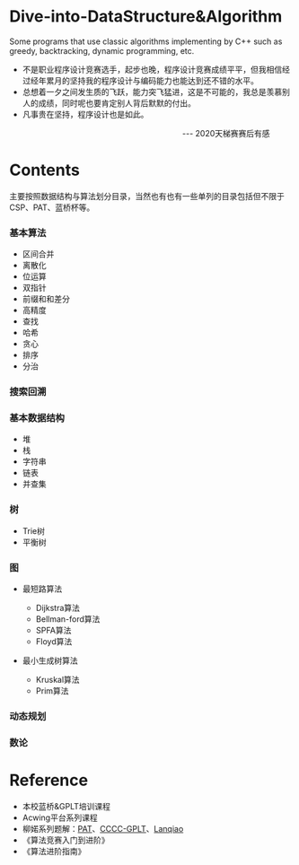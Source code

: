 # Dive-into-DataStructure&Algorithm
Some programs that use classic algorithms implementing by C++ such as greedy, backtracking, dynamic programming, etc.



- 不是职业程序设计竞赛选手，起步也晚，程序设计竞赛成绩平平，但我相信经过经年累月的坚持我的程序设计与编码能力也能达到还不错的水平。
- 总想着一夕之间发生质的飞跃，能力突飞猛进，这是不可能的，我总是羡慕别人的成绩，同时呢也要肯定别人背后默默的付出。
- 凡事贵在坚持，程序设计也是如此。 

&emsp;&emsp;&emsp;&emsp;&emsp;&emsp;&emsp;&emsp;&emsp;&emsp;&emsp;&emsp;&emsp;&emsp;&emsp;&emsp;&emsp;&emsp;&emsp;&emsp;&emsp;&emsp;--- 2020天梯赛赛后有感



# Contents

主要按照数据结构与算法划分目录，当然也有也有一些单列的目录包括但不限于CSP、PAT、蓝桥杯等。

### 基本算法
- 区间合并
- 离散化
- 位运算
- 双指针
- 前缀和和差分
- 高精度
- 查找
- 哈希
- 贪心
- 排序
- 分治

### 搜索回溯

### 基本数据结构

- 堆
- 栈
- 字符串
- 链表
- 并查集

### 树

- Trie树
- 平衡树

### 图

- 最短路算法
  
  - Dijkstra算法
  - Bellman-ford算法
  - SPFA算法
  - Floyd算法 
- 最小生成树算法
  - Kruskal算法
  - Prim算法


### 动态规划


### 数论




# Reference

-  本校蓝桥&GPLT培训课程
-  Acwing平台系列课程
-  柳婼系列题解：[PAT](https://github.com/liuchuo/PAT)、[CCCC-GPLT](https://github.com/liuchuo/CCCC-GPLT)、[Lanqiao](https://github.com/liuchuo/Lanqiao)
- 《算法竞赛入门到进阶》
- 《算法进阶指南》



